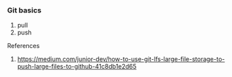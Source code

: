 ### Git basics

1. pull
2. push


References
1. https://medium.com/junior-dev/how-to-use-git-lfs-large-file-storage-to-push-large-files-to-github-41c8db1e2d65